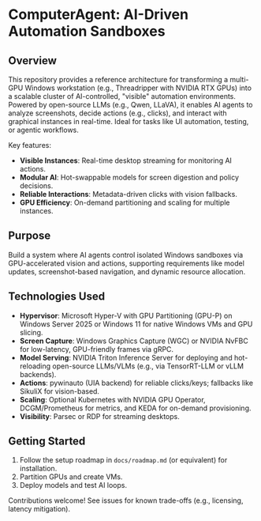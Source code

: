 # ComputerAgent: AI-Driven Automation Sandboxes

## Overview
This repository provides a reference architecture for transforming a multi-GPU Windows workstation (e.g., Threadripper with NVIDIA RTX GPUs) into a scalable cluster of AI-controlled, "visible" automation environments. Powered by open-source LLMs (e.g., Qwen, LLaVA), it enables AI agents to analyze screenshots, decide actions (e.g., clicks), and interact with graphical instances in real-time. Ideal for tasks like UI automation, testing, or agentic workflows.

Key features:
- **Visible Instances**: Real-time desktop streaming for monitoring AI actions.
- **Modular AI**: Hot-swappable models for screen digestion and policy decisions.
- **Reliable Interactions**: Metadata-driven clicks with vision fallbacks.
- **GPU Efficiency**: On-demand partitioning and scaling for multiple instances.

## Purpose
Build a system where AI agents control isolated Windows sandboxes via GPU-accelerated vision and actions, supporting requirements like model updates, screenshot-based navigation, and dynamic resource allocation.

## Technologies Used
- **Hypervisor**: Microsoft Hyper-V with GPU Partitioning (GPU-P) on Windows Server 2025 or Windows 11 for native Windows VMs and GPU slicing.
- **Screen Capture**: Windows Graphics Capture (WGC) or NVIDIA NvFBC for low-latency, GPU-friendly frames via gRPC.
- **Model Serving**: NVIDIA Triton Inference Server for deploying and hot-reloading open-source LLMs/VLMs (e.g., via TensorRT-LLM or vLLM backends).
- **Actions**: pywinauto (UIA backend) for reliable clicks/keys; fallbacks like SikuliX for vision-based.
- **Scaling**: Optional Kubernetes with NVIDIA GPU Operator, DCGM/Prometheus for metrics, and KEDA for on-demand provisioning.
- **Visibility**: Parsec or RDP for streaming desktops.

## Getting Started
1. Follow the setup roadmap in `docs/roadmap.md` (or equivalent) for installation.
2. Partition GPUs and create VMs.
3. Deploy models and test AI loops.

Contributions welcome! See issues for known trade-offs (e.g., licensing, latency mitigation).
